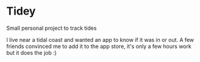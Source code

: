 # Tidey
Small personal project to track tides

I live near a tidal coast and wanted an app to know if it was in or out. A few friends convinced me to add it to the app store, it's only a few hours work but it does the job :)
